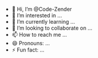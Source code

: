 - 👋 Hi, I’m @Code-Zender
- 👀 I’m interested in ...
- 🌱 I’m currently learning ...
- 💞️ I’m looking to collaborate on ...
- 📫 How to reach me ...
- 😄 Pronouns: ...
- ⚡ Fun fact: ...

<!---
Code-Zender/Code-Zender is a ✨ special ✨ repository because its `README.md` (this file) appears on your GitHub profile.
You can click the Preview link to take a look at your changes.
--->
